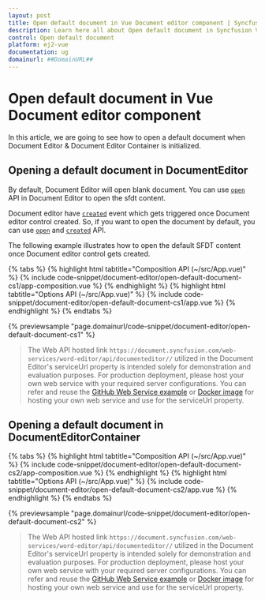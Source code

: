 ```yaml
---
layout: post
title: Open default document in Vue Document editor component | Syncfusion
description: Learn here all about Open default document in Syncfusion Vue Document editor component of Syncfusion Essential JS 2 and more.
control: Open default document 
platform: ej2-vue
documentation: ug
domainurl: ##DomainURL##
---
```


# Open default document in Vue Document editor component

In this article, we are going to see how to open a default document when Document Editor & Document Editor Container is initialized.

## Opening a default document in DocumentEditor

By default, Document Editor will open blank document. You can use [`open`](https://ej2.syncfusion.com/vue/documentation/api/document-editor/#open) API in Document Editor to open the sfdt content.

Document editor have [`created`](https://ej2.syncfusion.com/vue/documentation/api/document-editor/#created) event which gets triggered once Document editor control created. So, if you want to open the document by default, you can use [`open`](https://ej2.syncfusion.com/vue/documentation/api/document-editor/#open) and [`created`](https://ej2.syncfusion.com/vue/documentation/api/document-editor/#created) API.

The following example illustrates how to open the default SFDT content once Document editor control gets created.

{% tabs %}
{% highlight html tabtitle="Composition API (~/src/App.vue)" %}
{% include code-snippet/document-editor/open-default-document-cs1/app-composition.vue %}
{% endhighlight %}
{% highlight html tabtitle="Options API (~/src/App.vue)" %}
{% include code-snippet/document-editor/open-default-document-cs1/app.vue %}
{% endhighlight %}
{% endtabs %}
        
{% previewsample "page.domainurl/code-snippet/document-editor/open-default-document-cs1" %}

> The Web API hosted link `https://document.syncfusion.com/web-services/word-editor/api/documenteditor//` utilized in the Document Editor's serviceUrl property is intended solely for demonstration and evaluation purposes. For production deployment, please host your own web service with your required server configurations. You can refer and reuse the [GitHub Web Service example](https://github.com/SyncfusionExamples/EJ2-DocumentEditor-WebServices) or [Docker image](https://hub.docker.com/r/syncfusion/word-processor-server) for hosting your own web service and use for the serviceUrl property.

## Opening a default document in DocumentEditorContainer

{% tabs %}
{% highlight html tabtitle="Composition API (~/src/App.vue)" %}
{% include code-snippet/document-editor/open-default-document-cs2/app-composition.vue %}
{% endhighlight %}
{% highlight html tabtitle="Options API (~/src/App.vue)" %}
{% include code-snippet/document-editor/open-default-document-cs2/app.vue %}
{% endhighlight %}
{% endtabs %}
        
{% previewsample "page.domainurl/code-snippet/document-editor/open-default-document-cs2" %}

> The Web API hosted link `https://document.syncfusion.com/web-services/word-editor/api/documenteditor//` utilized in the Document Editor's serviceUrl property is intended solely for demonstration and evaluation purposes. For production deployment, please host your own web service with your required server configurations. You can refer and reuse the [GitHub Web Service example](https://github.com/SyncfusionExamples/EJ2-DocumentEditor-WebServices) or [Docker image](https://hub.docker.com/r/syncfusion/word-processor-server) for hosting your own web service and use for the serviceUrl property.